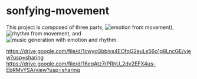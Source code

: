 # sonfying-movement
This project is composed of three parts, ![emotion from movement](https://github.com/Vivian-Xie/sonfying-movement/tree/main/Emotion-detection-main)), ![rhythm from movement](https://github.com/Vivian-Xie/sonfying-movement/tree/main/video-bgm-generation-main/video-bgm-generation-main), and ![music generation with emotion and rhythm](https://github.com/Vivian-Xie/sonfying-movement/tree/main/music%20generation).

https://drive.google.com/file/d/1cwycGbbivs4EOfqG2euLs56o1g8LncGE/view?usp=sharing
https://drive.google.com/file/d/16egAtz7rPRhU_2dv2EFX4us-EbRMvYSA/view?usp=sharing
